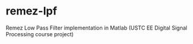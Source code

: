 # remez-lpf
Remez Low Pass Filter implementation in Matlab (USTC EE Digital Signal Processing course project)
